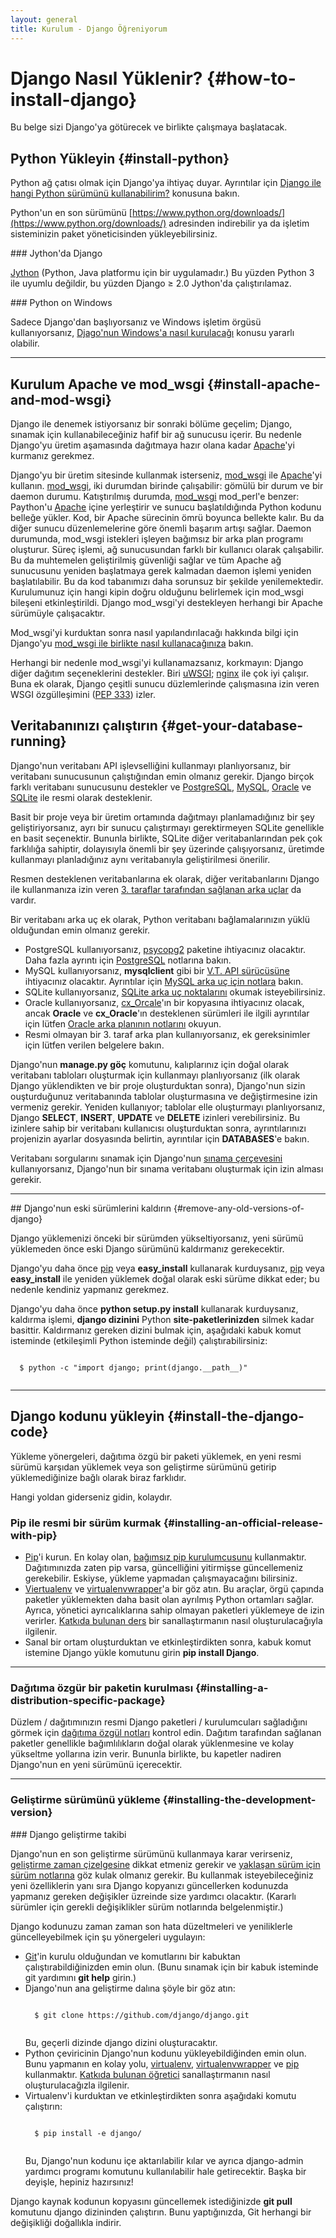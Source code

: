 ```yaml
---
layout: general
title: Kurulum - Django Öğreniyorum
---
```

# Django Nasıl Yüklenir? {#how-to-install-django}

Bu belge sizi Django'ya götürecek ve birlikte çalışmaya başlatacak.

## Python Yükleyin {#install-python}

Python ağ çatısı olmak için Django'ya ihtiyaç duyar. Ayrıntılar için [Django ile hangi Python sürümünü kullanabilirim?](/en/2.0/faq/install/#faq-python-version-support) konusuna bakın.

Python'un en son sürümünü [https://www.python.org/downloads/](https://www.python.org/downloads/) adresinden indirebilir ya da işletim sisteminizin paket yöneticisinden yükleyebilirsiniz.

<div data-bilget="genel" markdown="1">
### Jython'da Django

[Jython](http://www.jython.org/) (Python, Java platformu için bir uygulamadır.) Bu yüzden Python 3 ile uyumlu değildir, bu yüzden Django ≥ 2.0 Jython'da çalıştırılamaz.
</div>

<div data-bilget="genel" markdown="1">
### Python on Windows

Sadece Django'dan başlıyorsanız ve Windows işletim örgüsü kullanıyorsanız, [Djago'nun Windows'a nasıl kurulacağı](/en/2.0/howto/windows/) konusu yararlı olabilir.
</div>

<hr>

## Kurulum Apache ve mod_wsgi {#install-apache-and-mod-wsgi}

Django ile denemek istiyorsanız bir sonraki bölüme geçelim; Django, sınamak için kullanabileceğiniz hafif bir ağ sunucusu içerir. Bu nedenle Django'yu üretim aşamasında dağıtmaya hazır olana kadar [Apache](https://httpd.apache.org/)'yi kurmanız gerekmez.

Django'yu bir üretim sitesinde kullanmak isterseniz, [mod_wsgi](http://www.modwsgi.org/) ile [Apache](https://httpd.apache.org/)'yi kullanın. [mod_wsgi](http://www.modwsgi.org/), iki durumdan birinde çalışabilir: gömülü bir durum ve bir daemon durumu. Katıştırılmış durumda, [mod_wsgi](http://www.modwsgi.org/) mod_perl'e benzer: Paython'u [Apache](https://httpd.apache.org/) içine yerleştirir ve sunucu başlatıldığında Python kodunu belleğe yükler. Kod, bir Apache sürecinin ömrü boyunca bellekte kalır. Bu da diğer sunucu düzenlemelerine göre önemli başarım artışı sağlar. Daemon durumunda, mod_wsgi istekleri işleyen bağımsız bir arka plan programı oluşturur. Süreç işlemi, ağ sunucusundan farklı bir kullanıcı olarak çalışabilir. Bu da muhtemelen geliştirilmiş güvenliği sağlar ve tüm Apache ağ sunucusunu yeniden başlatmaya gerek kalmadan daemon işlemi yeniden başlatılabilir. Bu da kod tabanımızı daha sorunsuz bir şekilde yenilemektedir. Kurulumunuz için hangi kipin doğru olduğunu belirlemek için mod_wsgi bileşeni etkinleştirildi. Django mod_wsgi'yi destekleyen herhangi bir Apache sürümüyle çalışacaktır.

Mod_wsgi'yi kurduktan sonra nasıl yapılandırılacağı hakkında bilgi için Django'yu [mod_wsgi ile birlikte nasıl kullanacağınıza](/en/2.0/howto/deployment/wsgi/modwsgi/) bakın.

Herhangi bir nedenle mod_wsgi'yi kullanamazsanız, korkmayın: Django diğer dağıtım seçeneklerini destekler. Biri [uWSGI](/en/2.0/howto/deployment/wsgi/uwsgi/); [nginx](https://nginx.org/) ile çok iyi çalışır. Buna ek olarak, Django çeşitli sunucu düzlemlerinde çalışmasına izin veren WSGI özgülleşimini ([PEP 333](https://www.python.org/dev/peps/pep-3333)) izler.

## Veritabanınızı çalıştırın {#get-your-database-running}

Django'nun veritabanı API işlevselliğini kullanmayı planlıyorsanız, bir veritabanı sunucusunun çalıştığından emin olmanız gerekir. Django birçok farklı veritabanı sunucusunu destekler ve [PostgreSQL](https://www.postgresql.org/), [MySQL](https://www.mysql.com/), [Oracle](https://www.oracle.com/) ve [SQLite](https://www.sqlite.org/) ile resmi olarak desteklenir.

Basit bir proje veya bir üretim ortamında dağıtmayı planlamadığınız bir şey geliştiriyorsanız, ayrı bir sunucu çalıştırmayı gerektirmeyen SQLite genellikle en basit seçenektir. Bununla birlikte, SQLite diğer veritabanlarından pek çok farklılığa sahiptir, dolayısıyla önemli bir şey üzerinde çalışıyorsanız, üretimde kullanmayı planladığınız aynı veritabanıyla geliştirilmesi önerilir.

Resmen desteklenen veritabanlarına ek olarak, diğer veritabanlarını Django ile kullanmanıza izin veren [3. taraflar tarafından sağlanan arka uçlar](/en/2.0/ref/databases/#third-party-notes) da vardır.

Bir veritabanı arka uç ek olarak, Python veritabanı bağlamalarınızın yüklü olduğundan emin olmanız gerekir.

- PostgreSQL kullanıyorsanız, [psycopg2](http://initd.org/psycopg/) paketine ihtiyacınız olacaktır. Daha fazla ayrıntı için [PostgreSQL](/en/2.0/ref/databases/#postgresql-notes) notlarına bakın.
- MySQL kullanıyorsanız, **mysqlclient** gibi bir [V.T. API sürücüsüne](/en/2.0/ref/databases/#mysql-db-api-drivers) ihtiyacınız olacaktır. Ayrıntılar için [MySQL arka uç için notlara](/en/2.0/ref/databases/#mysql-notes) bakın.
- SQLite kullanıyorsanız, [SQLite arka uç noktalarını](/en/2.0/ref/databases/#sqlite-notes) okumak isteyebilirsiniz.
- Oracle kullanıyorsanız, [cx_Orcale](https://oracle.github.io/python-cx_Oracle/)'ın bir kopyasına ihtiyacınız olacak, ancak **Oracle** ve **cx_Oracle**'ın desteklenen sürümleri ile ilgili ayrıntılar için lütfen [Oracle arka planının notlarını](/en/2.0/ref/databases/#oracle-notes) okuyun.
- Resmi olmayan bir 3. taraf arka plan kullanıyorsanız, ek gereksinimler için lütfen verilen belgelere bakın.

Django'nun **manage.py göç** komutunu, kalıplarınız için doğal olarak veritabanı tabloları oluşturmak için kullanmayı planlıyorsanız (ilk olarak Django yüklendikten ve bir proje oluşturduktan sonra), Django'nun sizin ouşturduğunuz veritabanında tablolar oluşturmasına ve değiştirmesine izin vermeniz gerekir. Yeniden kullanıyor; tablolar elle oluşturmayı planlıyorsanız, Django **SELECT**, **INSERT**, **UPDATE** ve **DELETE** izinleri verebilirsiniz. Bu izinlere sahip bir veritabanı kullanıcısı oluşturduktan sonra, ayrıntılarınızı projenizin ayarlar dosyasında belirtin, ayrıntılar için **DATABASES**'e bakın.

Veritabanı sorgularını sınamak için Django'nun [sınama çerçevesini](/en/2.0/topics/testing/) kullanıyorsanız, Django'nun bir sınama veritabanı oluşturmak için izin alması gerekir.

<hr>
## Django'nun eski sürümlerini kaldırın {#remove-any-old-versions-of-django}

Django yüklemenizi önceki bir sürümden yükseltiyorsanız, yeni sürümü yüklemeden önce eski Django sürümünü kaldırmanız gerekecektir.

Django'yu daha önce [pip](https://pip.pypa.io/) veya **easy_install** kullanarak kurduysanız, [pip](https://pip.pypa.io/) veya **easy_install** ile yeniden yüklemek doğal olarak eski sürüme dikkat eder; bu nedenle kendiniz yapmanız gerekmez.

Django'yu daha önce **python setup.py install** kullanarak kurduysanız, kaldırma işlemi, **django dizinini** Python **site-paketlerinizden** silmek kadar basittir. Kaldırmanız gereken dizini bulmak için, aşağıdaki kabuk komut isteminde (etkileşimli Python isteminde değil) çalıştırabilirsiniz:

  <pre data-gnl="1 1p"><code class="language-python">
  $ python -c "import django; print(django.__path__)"
  </code></pre>

<hr>

## Django kodunu yükleyin {#install-the-django-code}

Yükleme yönergeleri, dağıtıma özgü bir paketi yüklemek, en yeni resmi sürümü karşıdan yüklemek veya son geliştirme sürümünü getirip yüklemediğinize bağlı olarak biraz farklıdır.

Hangi yoldan giderseniz gidin, kolaydır.

### Pip ile resmi bir sürüm kurmak {#installing-an-official-release-with-pip}

- [Pip](https://pip.pypa.io/)'i kurun. En kolay olan, [bağımsız pip kurulumcusunu](#installing-with-get-pip-py) kullanmaktır. Dağıtımınızda zaten pip varsa, güncelliğini yitirmişse güncellemeniz gerekebilir. Eskiyse, yükleme yapmadan çalışmayacağını bilirsiniz.
- [Viertualenv](https://virtualenv.pypa.io/) ve [virtualenvwrapper](https://virtualenvwrapper.readthedocs.io/en/latest/)'a bir göz atın. Bu araçlar, örgü çapında paketler yüklemekten daha basit olan ayrılmış Python ortamları sağlar. Ayrıca, yönetici ayrıcalıklarına sahip olmayan paketleri yüklemeye de izin verirler. [Katkıda bulunan ders](/en/2.0/intro/contributing/) bir sanallaştırmanın nasıl oluşturulacağıyla ilgilenir.
- Sanal bir ortam oluşturduktan ve etkinleştirdikten sonra, kabuk komut istemine Django yükle komutunu girin **pip install Django**.

<hr>

### Dağıtıma özgür bir paketin kurulması {#installing-a-distribution-specific-package}

Düzlem / dağıtımınızın resmi Django paketleri / kurulumcuları sağladığını görmek için [dağıtıma özgül notları](/en/2.0/misc/distributions/) kontrol edin. Dağıtım tarafından sağlanan paketler genellikle bağımlılıkların doğal olarak yüklenmesine ve kolay yükseltme yollarına izin verir. Bununla birlikte, bu kapetler nadiren Django'nun en yeni sürümünü içerecektir.

<hr>

### Geliştirme sürümünü yükleme {#installing-the-development-version}

<div data-bilget="genel" markdown="1">
### Django geliştirme takibi

Django'nun en son geliştirme sürümünü kullanmaya karar verirseniz, [geliştirme zaman çizelgesine](https://code.djangoproject.com/timeline) dikkat etmeniz gerekir ve [yaklaşan sürüm için sürüm notlarına](/en/2.0/releases/#development-release-notes) göz kulak olmanız gerekir. Bu kullanmak isteyebileceğiniz yeni özelliklerin yanı sıra Django kopyanızı güncellerken kodunuzda yapmanız gereken değişikler üzreinde size yardımcı olacaktır. (Kararlı sürümler için gerekli değişiklikler sürüm notlarında belgelenmiştir.)
</div>

Django kodunuzu zaman zaman son hata düzeltmeleri ve yeniliklerle güncelleyebilmek için şu yönergeleri uygulayın:

- [Git](https://git-scm.com/)'in kurulu olduğundan ve komutlarını bir kabuktan çalıştırabildiğinizden emin olun. (Bunu sınamak için bir kabuk isteminde git yardımını **git help** girin.)
- Django'nun ana geliştirme dalına şöyle bir göz atın:
    <pre data-gnl="1 1p"><code class="language-python">
    $ git clone https://github.com/django/django.git
    </code></pre>
    Bu, geçerli dizinde django dizini oluşturacaktır.
- Python çeviricinin Django'nun kodunu yükleyebildiğinden emin olun. Bunu yapmanın en kolay yolu, [virtualenv](https://virtualenv.pypa.io/), [virtualenvwrapper](https://virtualenvwrapper.readthedocs.io/en/latest/) ve [pip](https://pip.pypa.io/) kullanmaktır. [Katkıda bulunan öğretici](/en/2.0/intro/contributing/) sanallaştırmanın nasıl oluşturulacağızla ilgilenir.
- Virtualenv'i kurduktan ve etkinleştirdikten sonra aşağıdaki komutu çalıştırın:
    <pre data-gnl="1 1p"><code class="language-python">
    $ pip install -e django/
    </code></pre>
    Bu, Django'nun kodunu içe aktarılabilir kılar ve ayrıca django-admin yardımcı programı komutunu kullanılabilir hale getirecektir. Başka bir deyişle, hepiniz hazırsınız!

Django kaynak kodunun kopyasını güncellemek istediğinizde **git pull** komutunu django dizininden çalıştırın. Bunu yaptığınızda, Git herhangi bir değişikliği doğallıkla indirir.

